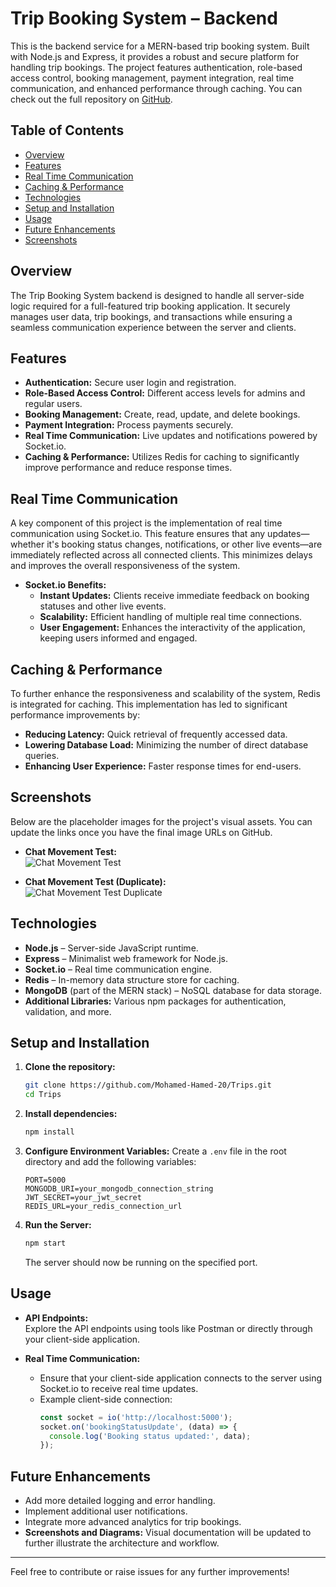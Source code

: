 # Trip Booking System – Backend

This is the backend service for a MERN-based trip booking system. Built with Node.js and Express, it provides a robust and secure platform for handling trip bookings. The project features authentication, role-based access control, booking management, payment integration, real time communication, and enhanced performance through caching. You can check out the full repository on [GitHub](https://github.com/Mohamed-Hamed-20/Trips).

## Table of Contents

- [Overview](#overview)
- [Features](#features)
- [Real Time Communication](#real-time-communication)
- [Caching & Performance](#caching--performance)
- [Technologies](#technologies)
- [Setup and Installation](#setup-and-installation)
- [Usage](#usage)
- [Future Enhancements](#future-enhancements)
- [Screenshots](#screenshots)

## Overview

The Trip Booking System backend is designed to handle all server-side logic required for a full-featured trip booking application. It securely manages user data, trip bookings, and transactions while ensuring a seamless communication experience between the server and clients.

## Features

- **Authentication:** Secure user login and registration.
- **Role-Based Access Control:** Different access levels for admins and regular users.
- **Booking Management:** Create, read, update, and delete bookings.
- **Payment Integration:** Process payments securely.
- **Real Time Communication:** Live updates and notifications powered by Socket.io.
- **Caching & Performance:** Utilizes Redis for caching to significantly improve performance and reduce response times.

## Real Time Communication

A key component of this project is the implementation of real time communication using Socket.io. This feature ensures that any updates—whether it's booking status changes, notifications, or other live events—are immediately reflected across all connected clients. This minimizes delays and improves the overall responsiveness of the system.

- **Socket.io Benefits:**
  - **Instant Updates:** Clients receive immediate feedback on booking statuses and other live events.
  - **Scalability:** Efficient handling of multiple real time connections.
  - **User Engagement:** Enhances the interactivity of the application, keeping users informed and engaged.

## Caching & Performance

To further enhance the responsiveness and scalability of the system, Redis is integrated for caching. This implementation has led to significant performance improvements by:
- **Reducing Latency:** Quick retrieval of frequently accessed data.
- **Lowering Database Load:** Minimizing the number of direct database queries.
- **Enhancing User Experience:** Faster response times for end-users.

## Screenshots

Below are the placeholder images for the project's visual assets. You can update the links once you have the final image URLs on GitHub.

- **Chat Movement Test:**  
  ![Chat Movement Test](https://drive.google.com/uc?export=view&id=1tmkZpdhhGoEYpju5FDDR9kn2VYcLwa9O)  <!-- Replace with your updated image link if needed -->

- **Chat Movement Test (Duplicate):**  
  ![Chat Movement Test Duplicate](https://drive.google.com/uc?export=view&id=1tmkZpdhhGoEYpju5FDDR9kn2VYcLwa9O)  <!-- Duplicate for reference; can be removed or replaced as needed -->

## Technologies

- **Node.js** – Server-side JavaScript runtime.
- **Express** – Minimalist web framework for Node.js.
- **Socket.io** – Real time communication engine.
- **Redis** – In-memory data structure store for caching.
- **MongoDB** (part of the MERN stack) – NoSQL database for data storage.
- **Additional Libraries:** Various npm packages for authentication, validation, and more.

## Setup and Installation

1. **Clone the repository:**
   ```bash
   git clone https://github.com/Mohamed-Hamed-20/Trips.git
   cd Trips


2. **Install dependencies:**
   ```bash
   npm install
   ```

3. **Configure Environment Variables:**
   Create a `.env` file in the root directory and add the following variables:
   ```env
   PORT=5000
   MONGODB_URI=your_mongodb_connection_string
   JWT_SECRET=your_jwt_secret
   REDIS_URL=your_redis_connection_url
   ```

4. **Run the Server:**
   ```bash
   npm start
   ```
   The server should now be running on the specified port.

## Usage

- **API Endpoints:**  
  Explore the API endpoints using tools like Postman or directly through your client-side application.
  
- **Real Time Communication:**
  - Ensure that your client-side application connects to the server using Socket.io to receive real time updates.
  - Example client-side connection:
    ```javascript
    const socket = io('http://localhost:5000');
    socket.on('bookingStatusUpdate', (data) => {
      console.log('Booking status updated:', data);
    });
    ```

## Future Enhancements

- Add more detailed logging and error handling.
- Implement additional user notifications.
- Integrate more advanced analytics for trip bookings.
- **Screenshots and Diagrams:** Visual documentation will be updated to further illustrate the architecture and workflow.


---
Feel free to contribute or raise issues for any further improvements!
```
